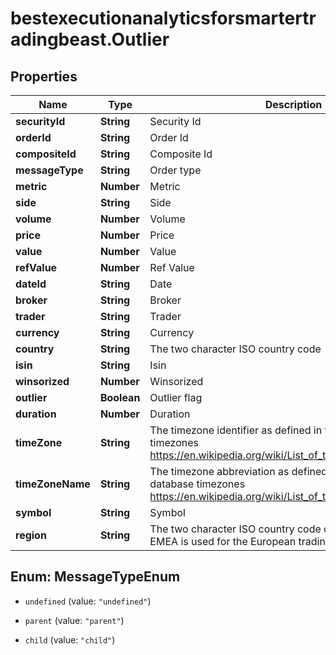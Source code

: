 # bestexecutionanalyticsforsmartertradingbeast.Outlier

## Properties

Name | Type | Description | Notes
------------ | ------------- | ------------- | -------------
**securityId** | **String** | Security Id | [optional] 
**orderId** | **String** | Order Id | [optional] 
**compositeId** | **String** | Composite Id | [optional] 
**messageType** | **String** | Order type | [optional] 
**metric** | **Number** | Metric | [optional] 
**side** | **String** | Side | [optional] 
**volume** | **Number** | Volume | [optional] 
**price** | **Number** | Price | [optional] 
**value** | **Number** | Value | [optional] 
**refValue** | **Number** | Ref Value | [optional] 
**dateId** | **String** | Date | [optional] 
**broker** | **String** | Broker | [optional] 
**trader** | **String** | Trader | [optional] 
**currency** | **String** | Currency | [optional] 
**country** | **String** | The two character ISO country code | [optional] 
**isin** | **String** | Isin | [optional] 
**winsorized** | **Number** | Winsorized | [optional] 
**outlier** | **Boolean** | Outlier flag | [optional] 
**duration** | **Number** | Duration | [optional] 
**timeZone** | **String** | The timezone identifier as defined in the list of tz database timezones  https://en.wikipedia.org/wiki/List_of_tz_database_time_zones | [optional] 
**timeZoneName** | **String** | The timezone abbreviation as defined in the list of tz database timezones  https://en.wikipedia.org/wiki/List_of_tz_database_time_zones | [optional] 
**symbol** | **String** | Symbol | [optional] 
**region** | **String** | The two character ISO country code of the trading region. EMEA is used for the European trading region | [optional] 



## Enum: MessageTypeEnum


* `undefined` (value: `"undefined"`)

* `parent` (value: `"parent"`)

* `child` (value: `"child"`)




